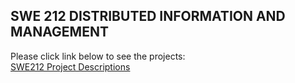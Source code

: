 ## SWE 212 DISTRIBUTED INFORMATION AND MANAGEMENT

Please click link below to see the projects: <br>
[SWE212 Project Descriptions](SWE212_ProjectDescriptions_2024.pdf)

